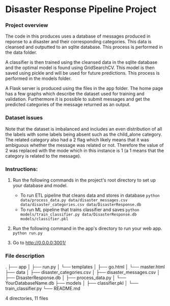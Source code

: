 # Disaster Response Pipeline Project

### Project overview
The code in this produces uses a database of messages produced in
reponse to a disaster and their corresponding categories. This data is
cleansed and outputted to an sqlite database. This process is
performed in the data folder.

A classifier is then trained using the cleansed data in the sqlite
database and the optimal model is found using GridSearchCV. This model
is then saved using pickle and will be used for future predictions.
This process is performed in the models folder.

A Flask server is produced using the files in the app folder. The home
page has a few graphs which describe the dataset used for training and
validation. Furthermore it is possible to submit messages and get the
predicted categories of the  message returned as an output.

### Dataset issues
Note that the dataset is imbalanced and includes an even distribution of all the labels with some labels being absent such as the child_alone category.
The related category also had a 2 flag which likely means that it was ambiguous whether the message was related or not. Therefore the value of 2 was replaced with the mode which in this instance is 1 (a 1 means that the category is related to the message).

### Instructions:
1. Run the following commands in the project's root directory to set up your database and model.

    - To run ETL pipeline that cleans data and stores in database
        `python data/process_data.py data/disaster_messages.csv data/disaster_categories.csv data/DisasterResponse.db`
    - To run ML pipeline that trains classifier and saves
        `python models/train_classifier.py data/DisasterResponse.db models/classifier.pkl`

2. Run the following command in the app's directory to run your web app.
    `python run.py`

3. Go to http://0.0.0.0:3001/

### File description

.
├── app
│   ├── run.py
│   └── templates
│       ├── go.html
│       └── master.html
├── data
│   ├── disaster_categories.csv
│   ├── disaster_messages.csv
│   ├── DisasterResponse.db
│   ├── process_data.py
│   └── YourDatabaseName.db
├── models
│   ├── classifier.pkl
│   └── train_classifier.py
└── README.md

4 directories, 11 files
